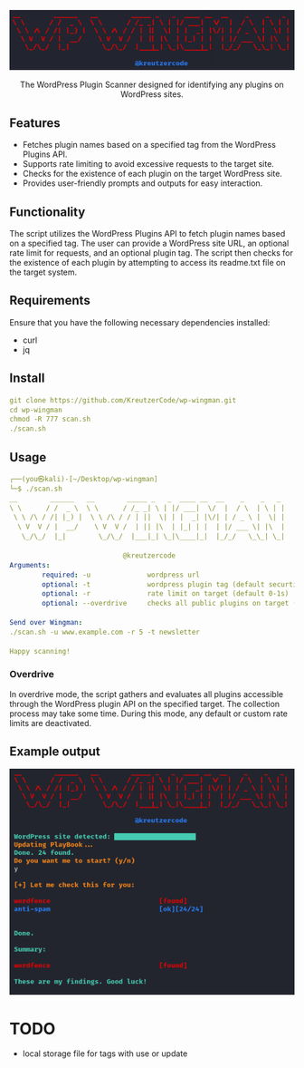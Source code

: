 <div align="center">

![wp-wingman](./img/logo.png)

</div>

<p align="center">
The WordPress Plugin Scanner designed for identifying any plugins on WordPress sites.
</p>

## Features

- Fetches plugin names based on a specified tag from the WordPress Plugins API.
- Supports rate limiting to avoid excessive requests to the target site.
- Checks for the existence of each plugin on the target WordPress site.
- Provides user-friendly prompts and outputs for easy interaction.

## Functionality

The script utilizes the WordPress Plugins API to fetch plugin names based on a specified tag. The user can provide a WordPress site URL, an optional rate limit for requests, and an optional plugin tag. The script then checks for the existence of each plugin by attempting to access its readme.txt file on the target system.

## Requirements

Ensure that you have the following necessary dependencies installed:

- curl
- jq

## Install

```yaml
git clone https://github.com/KreutzerCode/wp-wingman.git
cd wp-wingman
chmod -R 777 scan.sh
./scan.sh
```

## Usage

```yaml
┌──(you㉿kali)-[~/Desktop/wp-wingman]
└─$ ./scan.sh
__        ______   __        _____ _   _  ____ __  __    _    _   _
\ \      / /  _ \  \ \      / /_ _| \ | |/ ___|  \/  |  / \  | \ | |
 \ \ /\ / /| |_) |  \ \ /\ / / | ||  \| | |  _| |\/| | / _ \ |  \| |
  \ V  V / |  __/    \ V  V /  | || |\  | |_| | |  | |/ ___ \| |\  |
   \_/\_/  |_|        \_/\_/  |___|_| \_|\____|_|  |_/_/   \_\_| \_|

                            @kreutzercode
Arguments:
        required: -u              wordpress url
        optional: -t              wordpress plugin tag (default securtiy)
        optional: -r              rate limit on target (default 0-1s)
        optional: --overdrive     checks all public plugins on target (very aggressiv)

Send over Wingman:
./scan.sh -u www.example.com -r 5 -t newsletter

Happy scanning!
```

### Overdrive

In overdrive mode, the script gathers and evaluates all plugins accessible through the WordPress plugin API on the specified target. The collection process may take some time. During this mode, any default or custom rate limits are deactivated.

## Example output

![example output](./img/example_output.png)

# TODO

- local storage file for tags with use or update
